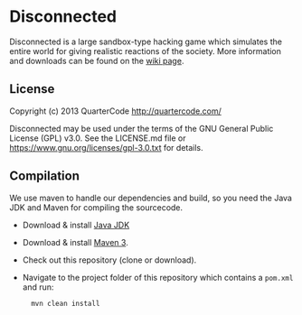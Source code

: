 Disconnected
============

Disconnected is a large sandbox-type hacking game which simulates the entire world for giving realistic reactions of the society.
More information and downloads can be found on the [wiki page](http://quartercode.com/wiki/Disconnected).

License
-------

Copyright (c) 2013 QuarterCode <http://quartercode.com/>

Disconnected may be used under the terms of the GNU General Public License (GPL) v3.0. See the LICENSE.md file or https://www.gnu.org/licenses/gpl-3.0.txt for details.

Compilation
-----------

We use maven to handle our dependencies and build, so you need the Java JDK and Maven for compiling the sourcecode.

* Download & install [Java JDK](http://www.oracle.com/technetwork/java/javase/downloads/index.html)
* Download & install [Maven 3](http://maven.apache.org/download.cgi).
* Check out this repository (clone or download).
* Navigate to the project folder of this repository which contains a `pom.xml` and run:

        mvn clean install
